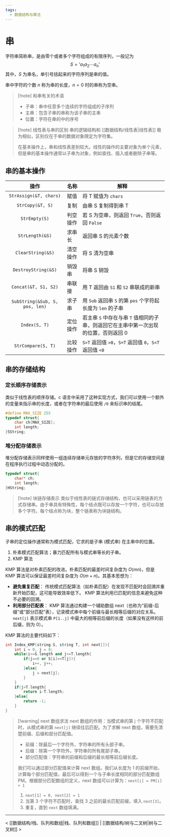 ```yaml
---
tags:
  - 数据结构与算法
---
```


# 串

字符串简称串，是由零个或者多个字符组成的有限序列，一般记为
$$
S=\text{'}a_{1}a_{2}\cdots a_{n}\text{'}
$$
其中，$S$ 为串名，单引号括起来的字符序列是串的值。

串中字符的个数 $n$ 称为串的长度，$n=0$ 时的串称为空串。

> [!note] 和串有关的术语
> - 子串：串中任意多个连续的字符组成的子序列
> - 主串：包含子串的串称为该子串的主串
> - 位置：字符在串的中的序号

> [!note] 线性表与串的区别
> 串的逻辑结构和 [[数据结构/线性表|线性表]] 极为相似，区别仅在于串的数据对象限定为字符集。
>
> 在基本操作上，串和线性表差别较大。线性的操作的主要对象为单个元素，但是串的基本操作通常以子串为对象，例如查找、插入或者删除子串等。

## 串的基本操作

|               操作               | 名称   | 解释                                               |
| :----------------------------: | ---- | ------------------------------------------------ |
|     `StrAssign(&T, chars)`     | 赋值   | 将 T 赋值为 `chars`                                  |
|        `StrCopy(&T, S)`        | 复制   | 由串 S 复制得到串 T                                     |
|         `StrEmpty(S)`          | 判空操作 | 若 S 为空串，则返回 `True`，否则返回 `False`                  |
|        `StrLength(&S)`         | 求串长  | 返回串 S 的元素个数                                      |
|       `ClearString(&S)`        | 清空操作 | 将 S 清为空串                                         |
|      `DestroyString(&S)`       | 销毁串  | 将串 S 销毁                                          |
|      `Concat(&T, S1, S2)`      | 串联接  | 用 T 返回由 `S1` 和 `S2` 串联成的新串                       |
| `SubString(&Sub, S, pos, len)` | 求子串  | 用 `Sub` 返回串 `S` 的第 `pos` 个字符起长度为 `len` 的子串       |
|         `Index(S, T)`          | 定位操作 | 若主串 `S` 中存在与串 `T` 值相同的子串，则返回它在主串中第一次出现的位置，否则返回 0 |
|       `StrCompare(S, T)`       | 比较操作 | `S>T` 返回值 `>0`，`S=T` 返回值 `0`，`S<T` 返回值 `<0`      |

## 串的存储结构

### 定长顺序存储表示

类似于线性表的顺序存储。c 语言中采用了这种实现方式，我们可以使用一个额外的变量来指示串的长度，或者在字符串的最后使用 `/0` 来标识串的结尾。
```cpp
#define MAX_SIZE 255
typedef struct{
	char ch[MAX_SIZE];
	int length;
}SString;
```

### 堆分配存储表示

堆分配存储表示同样使用一组连续存储单元存放的字符序列，但是它的存储空间是在程序执行过程中动态分配的。
```cpp
typedef struct{
	char* ch;
	int length;
}HString;
```

> [!note] 块链存储表示
> 类似于线性表的链式存储结构，也可以采用链表的方式存储串。由于串具有特殊性，每个结点既可以存放一个字符，也可以存放多个字符。每个结点称为块，整个链表称为块链结构。

## 串的模式匹配

子串的定位操作通常称为模式匹配，它求的是子串 (模式串) 在主串中的位置。
1. 朴素模式匹配算法；暴力匹配所有与模式串等长的子串。
2. KMP 算法

KMP 算法是对朴素匹配的改进。朴素匹配的最差时间复杂度为 $O(mn)$，但是 KMP 算法可以保证最差时间复杂度为 $O(m+n)$。其基本思想为：
- **避免重复匹配**： 传统模式匹配算法（如朴素匹配）在发现不匹配时会回溯并重新开始匹配，这可能导致效率低下。 KMP 算法利用已匹配的信息来避免这种不必要的回溯。
- **利用部分匹配表**： KMP 算法通过构建一个辅助数组 next（也称为“前缀-后缀”或“部分匹配”表），记录模式串中每个前缀与最长相等后缀的对应关系。
`next[j]` 表示模式串 `P[1..j]` 中最大的相等前后缀的长度（如果没有这样的前后缀，则为 0）。

KMP 算法的主要代码如下：
```cpp
int Index_KMP(string S, string T, int next[]){
	int i = 0, j = 0;
	while(i<=S.length and j<=T.length{
		if(j==0 or S[i]==T[j]){
			i++, j++;
		}else{
			j = next[j];
		}
	}
	if(j>T.length{
		return i-T.length;
	}else{
		return -1;
	}
}
```

> [!warning] next 数组求法
> next 数组的作用：当模式串的第 j 个字符不匹配时，从模式串的第 `next[j]` 继续往后匹配。为了求解 next 数组，需要先清楚前缀、后缀和部分匹配值。
> - 前缀：除最后一个字符外，字符串的所有头部子串。
> - 后缀：除第一个字符外，字符串的所有尾部子串。
> - 部分匹配值：字符串的前缀和后缀的最长相等前后缀长度。
>
> 我们可以通过部分匹配值来计算 next 数组。我们从长度为 1 的前缀开始，计算每个部分匹配值，最后可以得到一个与子串长度相同的部分匹配数组 PM。根据部分匹配数组的定义，next 数组可以计算为：`next[i] = PM[i] + 1`
> 1. `next[1] = 0, next[2] = 1`
> 2. 当第 3 个字符不匹配时，查找 3 之前的最长匹配前缀，填入 `next[3]`。
> 3. 重复，直到 `next` 数组填满。

---
< [[数据结构/栈、队列和数组|栈、队列和数组]] | [[数据结构/树与二叉树|树与二叉树]] >
